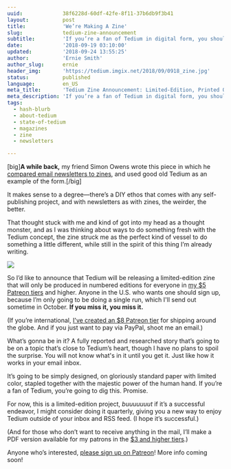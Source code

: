```yaml
---
uuid:             38f6228d-60df-42fe-8f11-37b6db9f3b41
layout:           post
title:            'We’re Making A Zine'
slug:             tedium-zine-announcement
subtitle:         'If you’re a fan of Tedium in digital form, you should know that we’re going to create a physical form. But not just any physical form. Zine form.'
date:             '2018-09-19 03:10:00'
updated:          '2018-09-24 13:55:25'
author:           'Ernie Smith'
author_slug:      ernie
header_img:       'https://tedium.imgix.net/2018/09/0918_zine.jpg'
status:           published
language:         en_US
meta_title:       'Tedium Zine Announcement: Limited-Edition, Printed On Paper'
meta_description: 'If you’re a fan of Tedium in digital form, you should know that we’re going to create a physical form. But not just any physical form. Zine form.'
tags:
  - hash-blurb
  - about-tedium
  - state-of-tedium
  - magazines
  - zine
  - newsletters

---
```


[big]**A while back,** my friend Simon Owens wrote this piece in which he [compared email newsletters to zines](http://www.simonowens.net/email-newsletters-are-the-new-zines), and used good old Tedium as an example of the form.[/big]

It makes sense to a degree—there’s a DIY ethos that comes with any self-publishing project, and with newsletters as with zines, the weirder, the better.

That thought stuck with me and kind of got into my head as a thought monster, and as I was thinking about ways to do something fresh with the Tedium concept, the zine struck me as the perfect kind of vessel to do something a little different, while still in the spirit of this thing I’m already writing.

![](https://tedium.imgix.net/2018/09/tediumzine.jpg)

So I’d like to announce that Tedium will be releasing a limited-edition zine that will only be produced in numbered editions for everyone in [my $5 Patreon tiers](https://www.patreon.com/bePatron?c=241481&rid=2919023) and higher. Anyone in the U.S. who wants one should sign up, because I’m only going to be doing a single run, which I'll send out sometime in October. **If you miss it, you miss it.**

(If you’re international, [I've created an $8 Patreon tier](https://www.patreon.com/bePatron?c=241481&rid=2963810) for shipping around the globe. And if you just want to pay via PayPal, shoot me an email.)

What’s gonna be in it? A fully reported and researched story that’s going to be on a topic that’s close to Tedium’s heart, though I have no plans to spoil the surprise. You will not know what's in it until you get it. Just like how it works in your email inbox.

It’s going to be simply designed, on gloriously standard paper with limited color, stapled together with the majestic power of the human hand. If you’re a fan of Tedium, you’re going to dig this. Promise.

For now, this is a limited-edition project, *buuuuuuut* if it’s a successful endeavor, I might consider doing it quarterly, giving you a new way to enjoy Tedium outside of your inbox and RSS feed. (I hope it’s successful.)

(And for those who don’t want to receive anything in the mail, I’ll make a PDF version available for my patrons in the [$3 and higher tiers](https://www.patreon.com/bePatron?c=241481&rid=414117).)

Anyone who’s interested, [please sign up on Patreon](https://www.patreon.com/tedium)! More info coming soon!
